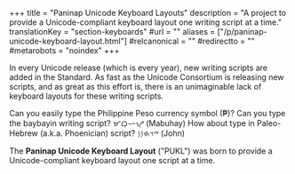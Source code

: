 +++
title = "Paninap Unicode Keyboard Layouts"
description = "A project to provide a Unicode-compliant keyboard layout one writing script at a time."
translationKey = "section-keyboards"
#url = ""
aliases = ["/p/paninap-unicode-keyboard-layout.html"]
#relcanonical = ""
#redirectto = ""
#metarobots = "noindex"
+++

In every Unicode release (which is every year), new writing scripts are added in the Standard. As fast as the Unicode Consortium is releasing new scripts, and as great as this effort is, there is an unimaginable lack of keyboard layouts for these writing scripts.

Can you easily type the Philippine Peso currency symbol (₱)? Can you type the baybayin writing script? <bdi class="font-baybayinmodernclub" lang="phi-Tglg">ᜋᜊᜓᜑᜌ᜔</bdi> (Mabuhay) How about type in Paleo-Hebrew (a.k.a. Phoenician) script? <bdi dir="rtl" lang="hbo-Hebr">𐤉𐤅𐤇𐤍𐤍</bdi>⁩ (John)

The **Paninap Unicode Keyboard Layout** ("PUKL") was born to provide a Unicode-compliant keyboard layout one script at a time.
